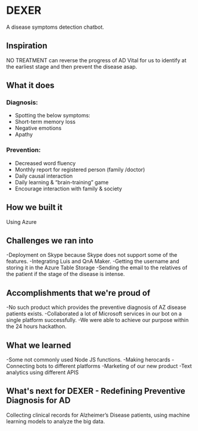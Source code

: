 # DEXER
A disease symptoms detection chatbot.

## Inspiration

NO TREATMENT can reverse the progress of AD
Vital for us to identify at the earliest stage
and then prevent the disease asap.

## What it does

### Diagnosis:
- Spotting the below symptoms:
- Short-term memory loss
- Negative emotions
- Apathy

### Prevention:
- Decreased word fluency
- Monthly report for registered person (family /doctor)
- Daily causal interaction
- Daily learning & “brain-training” game
- Encourage interaction with family & society



## How we built it

Using Azure

## Challenges we ran into

-Deployment on Skype because Skype does not support some of the features.
-Integrating Luis and QnA Maker.
-Getting the username and storing it in the Azure Table Storage
-Sending the email to the relatives of the patient if the stage of the disease is intense.



## Accomplishments that we're proud of
-No such product which provides the preventive diagnosis of AZ disease patients exists.
-Collaborated a lot of Microsoft services in our bot on a single platform successfully.
-We were able to achieve our purpose within the 24 hours hackathon.


## What we learned
-Some not commonly used Node JS functions.
-Making herocards
-Connecting bots to different platforms
-Marketing of our new product
-Text analytics using different APIS


## What's next for DEXER - Redefining Preventive Diagnosis for AD

Collecting clinical records for Alzheimer’s Disease patients, using machine learning models to analyze the big data.
